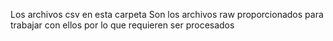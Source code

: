Los archivos csv en esta carpeta Son los archivos raw proporcionados para trabajar con ellos por lo que requieren ser procesados